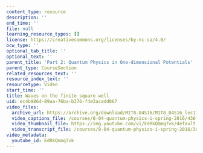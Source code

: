 ```yaml
---
content_type: resource
description: ''
end_time: ''
file: null
learning_resource_types: []
license: https://creativecommons.org/licenses/by-nc-sa/4.0/
ocw_type: ''
optional_tab_title: ''
optional_text: ''
parent_title: 'Part 2: Quantum Physics in One-dimensional Potentials'
parent_type: CourseSection
related_resources_text: ''
resource_index_text: ''
resourcetype: Video
start_time: ''
title: Waves on the finite square well
uid: ec4b9864-89aa-76ba-b376-f4e3acadd067
video_files:
  archive_url: https://archive.org/download/MIT8.04S16/MIT8_04S16_lec17_s1_300k.mp4
  video_captions_file: /courses/8-04-quantum-physics-i-spring-2016/436f42cc7dcc5ad6a46b320789b090d7_EdRkQmmq7vk.vtt
  video_thumbnail_file: https://img.youtube.com/vi/EdRkQmmq7vk/default.jpg
  video_transcript_file: /courses/8-04-quantum-physics-i-spring-2016/3adb9ae2cfda12109daf569ebcf3c498_EdRkQmmq7vk.pdf
video_metadata:
  youtube_id: EdRkQmmq7vk
---
```


